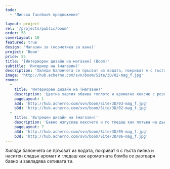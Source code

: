 ```yaml
---
todo:
  - 'Липсва facebook предложение'

layout: project
rel: '/projects/public/boom' 
order: 58
coverLayout: 10
featured: true
design: 'Магазин за (козметика за вана)'
project: 'Boom'
price: 55
title: '[Интериорен дизайн на магазин] (Boom)'
subtitle: 'Интериор на (магазин)'
description: 'Хиляди балончета се пръсват из водата, покриват я с гъста пияна и наситен сладък аромат и гледаш как ароматната бомба се разтваря бавно и завладява сетивата ти. Потапяш крак в горещата ароматна вода и пристъпваш в друг много по-хубав свят. Потапяш крак в горещата ароматна вода и пристъпваш в друг много по-хубав свят.'
image: 'http://hub.acherno.com/svn/boom/Site/3D/02-mag_f.jpg'
rooms:
  -
    title: 'Интериорен дизайн на (магазин)'
    description: 'Цветна хартия обвива топлото и ароматно кексче с розова глазура от ягодов крем. Ваната вече е почти пълна с гореща вода.'
    pageLayout: 1
    a3d: 'http://hub.acherno.com/svn/boom/Site/3D/03-mag_f.jpg'
    b3d: 'http://hub.acherno.com/svn/boom/Site/3D/02-mag_f.jpg'
  -
    title: 'Вътрешен дизайн на (магазин)'
    description: 'Бавно изпускаш кексчето и го гледаш как потъва на дъното на ваната. Разнася се сладък аромат и бомбата избухва. '
    pageLayout: 7
    a3d: 'http://hub.acherno.com/svn/boom/Site/3D/05-mag_f.jpg'
    b3d: 'http://hub.acherno.com/svn/boom/Site/3D/06-mag_f.jpg'
---
```

Хиляди балончета се пръсват из водата, покриват я с гъста пияна и наситен сладък аромат и гледаш как ароматната бомба се разтваря бавно и завладява сетивата ти. 